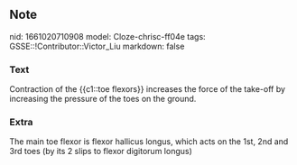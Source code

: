 ## Note
nid: 1661020710908
model: Cloze-chrisc-ff04e
tags: GSSE::!Contributor::Victor_Liu
markdown: false

### Text
Contraction of the {{c1::toe flexors}} increases the force of the take-off by increasing the pressure of the toes on the ground.

### Extra
The main toe flexor is flexor hallicus longus, which acts on the 1st, 2nd and 3rd toes (by its 2 slips to flexor digitorum longus)

